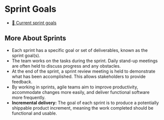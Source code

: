 # Sprint Goals

- [🏃 Current sprint goals](https://github.com/department-of-veterans-affairs/va.gov-team/blob/master/products/health-care/appointments/va-online-scheduling/initiatives/community-care-direct-scheduling/sprints/sprint-goals.md) 

## More About Sprints

- Each sprint has a specific goal or set of deliverables, known as the sprint goal(s).
- The team works on the tasks during the sprint. Daily stand-up meetings are often held to discuss progress and any obstacles.
- At the end of the sprint, a sprint review meeting is held to demonstrate what has been accomplished. This allows stakeholders to provide feedback.
- By working in sprints, agile teams aim to improve productivity, accommodate changes more easily, and deliver functional software more frequently.
- **Incremental delivery:** The goal of each sprint is to produce a potentially shippable product increment, meaning the work completed should be functional and usable.
